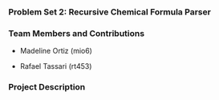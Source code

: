 ### Problem Set 2: Recursive Chemical Formula Parser

### Team Members and Contributions
- Madeline Ortiz (mio6)

- Rafael Tassari (rt453)

### Project Description
